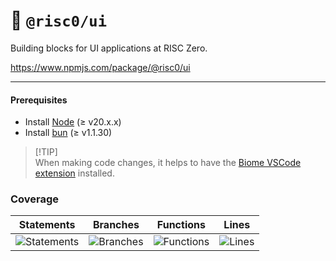 # 🎨 `@risc0/ui`

Building blocks for UI applications at RISC Zero.

https://www.npmjs.com/package/@risc0/ui

***

#### Prerequisites

* Install [Node](https://nodejs.org/en) (≥ v20.x.x)
* Install [bun](https://bun.sh/) (≥ v1.1.30)

> \[!TIP]\
> When making code changes, it helps to have the [Biome VSCode extension](https://marketplace.visualstudio.com/items?itemName=biomejs.biome) installed.

### Coverage

| Statements                  | Branches                | Functions                 | Lines             |
| --------------------------- | ----------------------- | ------------------------- | ----------------- |
| ![Statements](https://img.shields.io/badge/statements-41.76%25-red.svg?style=flat) | ![Branches](https://img.shields.io/badge/branches-79.71%25-red.svg?style=flat) | ![Functions](https://img.shields.io/badge/functions-73.8%25-red.svg?style=flat) | ![Lines](https://img.shields.io/badge/lines-41.76%25-red.svg?style=flat) |
